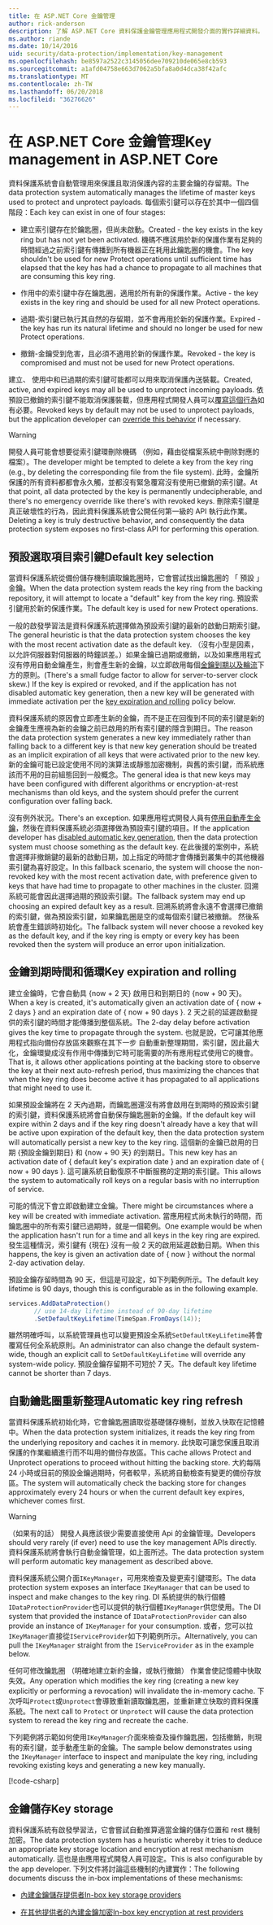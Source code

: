 ```yaml
---
title: 在 ASP.NET Core 金鑰管理
author: rick-anderson
description: 了解 ASP.NET Core 資料保護金鑰管理應用程式開發介面的實作詳細資料。
ms.author: riande
ms.date: 10/14/2016
uid: security/data-protection/implementation/key-management
ms.openlocfilehash: be8597a2522c3145056dee709210de065e8cb593
ms.sourcegitcommit: a1afd04758e663d7062a5bfa8a0d4dca38f42afc
ms.translationtype: MT
ms.contentlocale: zh-TW
ms.lasthandoff: 06/20/2018
ms.locfileid: "36276626"
---
```

# <a name="key-management-in-aspnet-core"></a><span data-ttu-id="598a1-103">在 ASP.NET Core 金鑰管理</span><span class="sxs-lookup"><span data-stu-id="598a1-103">Key management in ASP.NET Core</span></span>

<a name="data-protection-implementation-key-management"></a>

<span data-ttu-id="598a1-104">資料保護系統會自動管理用來保護且取消保護內容的主要金鑰的存留期。</span><span class="sxs-lookup"><span data-stu-id="598a1-104">The data protection system automatically manages the lifetime of master keys used to protect and unprotect payloads.</span></span> <span data-ttu-id="598a1-105">每個索引鍵可以存在於其中一個四個階段：</span><span class="sxs-lookup"><span data-stu-id="598a1-105">Each key can exist in one of four stages:</span></span>

* <span data-ttu-id="598a1-106">建立索引鍵存在於鑰匙圈，但尚未啟動。</span><span class="sxs-lookup"><span data-stu-id="598a1-106">Created - the key exists in the key ring but has not yet been activated.</span></span> <span data-ttu-id="598a1-107">機碼不應該用於新的保護作業有足夠的時間經過之前索引鍵有傳播到所有機器正在耗用此鑰匙圈的機會。</span><span class="sxs-lookup"><span data-stu-id="598a1-107">The key shouldn't be used for new Protect operations until sufficient time has elapsed that the key has had a chance to propagate to all machines that are consuming this key ring.</span></span>

* <span data-ttu-id="598a1-108">作用中的索引鍵中存在鑰匙圈，適用於所有新的保護作業。</span><span class="sxs-lookup"><span data-stu-id="598a1-108">Active - the key exists in the key ring and should be used for all new Protect operations.</span></span>

* <span data-ttu-id="598a1-109">過期-索引鍵已執行其自然的存留期，並不會再用於新的保護作業。</span><span class="sxs-lookup"><span data-stu-id="598a1-109">Expired - the key has run its natural lifetime and should no longer be used for new Protect operations.</span></span>

* <span data-ttu-id="598a1-110">撤銷-金鑰受到危害，且必須不適用於新的保護作業。</span><span class="sxs-lookup"><span data-stu-id="598a1-110">Revoked - the key is compromised and must not be used for new Protect operations.</span></span>

<span data-ttu-id="598a1-111">建立、 使用中和已過期的索引鍵可能都可以用來取消保護內送裝載。</span><span class="sxs-lookup"><span data-stu-id="598a1-111">Created, active, and expired keys may all be used to unprotect incoming payloads.</span></span> <span data-ttu-id="598a1-112">依預設已撤銷的索引鍵不能取消保護裝載，但應用程式開發人員可以[覆寫這個行為](xref:security/data-protection/consumer-apis/dangerous-unprotect#data-protection-consumer-apis-dangerous-unprotect)如有必要。</span><span class="sxs-lookup"><span data-stu-id="598a1-112">Revoked keys by default may not be used to unprotect payloads, but the application developer can [override this behavior](xref:security/data-protection/consumer-apis/dangerous-unprotect#data-protection-consumer-apis-dangerous-unprotect) if necessary.</span></span>

>[!WARNING]
> <span data-ttu-id="598a1-113">開發人員可能會想要從索引鍵環刪除機碼 （例如，藉由從檔案系統中刪除對應的檔案）。</span><span class="sxs-lookup"><span data-stu-id="598a1-113">The developer might be tempted to delete a key from the key ring (e.g., by deleting the corresponding file from the file system).</span></span> <span data-ttu-id="598a1-114">此時，金鑰所保護的所有資料都都會永久觸，並都沒有緊急覆寫沒有使用已撤銷的索引鍵。</span><span class="sxs-lookup"><span data-stu-id="598a1-114">At that point, all data protected by the key is permanently undecipherable, and there's no emergency override like there's with revoked keys.</span></span> <span data-ttu-id="598a1-115">刪除索引鍵是真正破壞性的行為，因此資料保護系統會公開任何第一級的 API 執行此作業。</span><span class="sxs-lookup"><span data-stu-id="598a1-115">Deleting a key is truly destructive behavior, and consequently the data protection system exposes no first-class API for performing this operation.</span></span>

## <a name="default-key-selection"></a><span data-ttu-id="598a1-116">預設選取項目索引鍵</span><span class="sxs-lookup"><span data-stu-id="598a1-116">Default key selection</span></span>

<span data-ttu-id="598a1-117">當資料保護系統從備份儲存機制讀取鑰匙圈時，它會嘗試找出鑰匙圈的 「 預設 」 金鑰。</span><span class="sxs-lookup"><span data-stu-id="598a1-117">When the data protection system reads the key ring from the backing repository, it will attempt to locate a "default" key from the key ring.</span></span> <span data-ttu-id="598a1-118">預設索引鍵用於新的保護作業。</span><span class="sxs-lookup"><span data-stu-id="598a1-118">The default key is used for new Protect operations.</span></span>

<span data-ttu-id="598a1-119">一般的啟發學習法是資料保護系統選擇做為預設索引鍵的最新的啟動日期索引鍵。</span><span class="sxs-lookup"><span data-stu-id="598a1-119">The general heuristic is that the data protection system chooses the key with the most recent activation date as the default key.</span></span> <span data-ttu-id="598a1-120">（沒有小型是因素，以允許伺服器對伺服器的時鐘誤差。）如果金鑰已過期或撤銷，以及如果應用程式沒有停用自動金鑰產生，則會產生新的金鑰，以立即啟用每個[金鑰到期以及輪流](xref:security/data-protection/implementation/key-management#data-protection-implementation-key-management-expiration)下方的原則。</span><span class="sxs-lookup"><span data-stu-id="598a1-120">(There's a small fudge factor to allow for server-to-server clock skew.) If the key is expired or revoked, and if the application has not disabled automatic key generation, then a new key will be generated with immediate activation per the [key expiration and rolling](xref:security/data-protection/implementation/key-management#data-protection-implementation-key-management-expiration) policy below.</span></span>

<span data-ttu-id="598a1-121">資料保護系統的原因會立即產生新的金鑰，而不是正在回復到不同的索引鍵是新的金鑰產生應視為新的金鑰之前已啟用的所有索引鍵的隱含到期日。</span><span class="sxs-lookup"><span data-stu-id="598a1-121">The reason the data protection system generates a new key immediately rather than falling back to a different key is that new key generation should be treated as an implicit expiration of all keys that were activated prior to the new key.</span></span> <span data-ttu-id="598a1-122">新的金鑰可能已設定使用不同的演算法或靜態加密機制，與舊的索引鍵，而系統應該而不用的目前組態回到一般概念。</span><span class="sxs-lookup"><span data-stu-id="598a1-122">The general idea is that new keys may have been configured with different algorithms or encryption-at-rest mechanisms than old keys, and the system should prefer the current configuration over falling back.</span></span>

<span data-ttu-id="598a1-123">沒有例外狀況。</span><span class="sxs-lookup"><span data-stu-id="598a1-123">There's an exception.</span></span> <span data-ttu-id="598a1-124">如果應用程式開發人員有[停用自動產生金鑰](xref:security/data-protection/configuration/overview#disableautomatickeygeneration)，然後在資料保護系統必須選擇做為預設索引鍵的項目。</span><span class="sxs-lookup"><span data-stu-id="598a1-124">If the application developer has [disabled automatic key generation](xref:security/data-protection/configuration/overview#disableautomatickeygeneration), then the data protection system must choose something as the default key.</span></span> <span data-ttu-id="598a1-125">在此後援的案例中，系統會選擇非撤銷鍵的最新的啟動日期，加上指定的時間才會傳播到叢集中的其他機器索引鍵為喜好設定。</span><span class="sxs-lookup"><span data-stu-id="598a1-125">In this fallback scenario, the system will choose the non-revoked key with the most recent activation date, with preference given to keys that have had time to propagate to other machines in the cluster.</span></span> <span data-ttu-id="598a1-126">回溯系統可能會因此選擇過期的預設索引鍵。</span><span class="sxs-lookup"><span data-stu-id="598a1-126">The fallback system may end up choosing an expired default key as a result.</span></span> <span data-ttu-id="598a1-127">回溯系統將會永遠不會選擇已撤銷的索引鍵，做為預設索引鍵，如果鑰匙圈是空的或每個索引鍵已被撤銷。 然後系統會產生錯誤時初始化。</span><span class="sxs-lookup"><span data-stu-id="598a1-127">The fallback system will never choose a revoked key as the default key, and if the key ring is empty or every key has been revoked then the system will produce an error upon initialization.</span></span>

<a name="data-protection-implementation-key-management-expiration"></a>

## <a name="key-expiration-and-rolling"></a><span data-ttu-id="598a1-128">金鑰到期時間和循環</span><span class="sxs-lookup"><span data-stu-id="598a1-128">Key expiration and rolling</span></span>

<span data-ttu-id="598a1-129">建立金鑰時，它會自動具 {now + 2 天} 啟用日和到期日的 {now + 90 天}。</span><span class="sxs-lookup"><span data-stu-id="598a1-129">When a key is created, it's automatically given an activation date of { now + 2 days } and an expiration date of { now + 90 days }.</span></span> <span data-ttu-id="598a1-130">2 天之前的延遲啟動提供的索引鍵的時間才能傳播到整個系統。</span><span class="sxs-lookup"><span data-stu-id="598a1-130">The 2-day delay before activation gives the key time to propagate through the system.</span></span> <span data-ttu-id="598a1-131">也就是說，它可讓其他應用程式指向備份存放區來觀察在其下一步 自動重新整理期間，索引鍵，因此最大化，金鑰環變成沒有作用中傳播到它時可能需要的所有應用程式使用它的機會。</span><span class="sxs-lookup"><span data-stu-id="598a1-131">That is, it allows other applications pointing at the backing store to observe the key at their next auto-refresh period, thus maximizing the chances that when the key ring does become active it has propagated to all applications that might need to use it.</span></span>

<span data-ttu-id="598a1-132">如果預設金鑰將在 2 天內過期，而鑰匙圈還沒有將會啟用在到期時的預設索引鍵的索引鍵，資料保護系統將會自動保存鑰匙圈新的金鑰。</span><span class="sxs-lookup"><span data-stu-id="598a1-132">If the default key will expire within 2 days and if the key ring doesn't already have a key that will be active upon expiration of the default key, then the data protection system will automatically persist a new key to the key ring.</span></span> <span data-ttu-id="598a1-133">這個新的金鑰已啟用的日期 {預設金鑰到期日} 和 {now + 90 天} 的到期日。</span><span class="sxs-lookup"><span data-stu-id="598a1-133">This new key has an activation date of { default key's expiration date } and an expiration date of { now + 90 days }.</span></span> <span data-ttu-id="598a1-134">這可讓系統自動復原不中斷服務的定期的索引鍵。</span><span class="sxs-lookup"><span data-stu-id="598a1-134">This allows the system to automatically roll keys on a regular basis with no interruption of service.</span></span>

<span data-ttu-id="598a1-135">可能的情況下會立即啟動建立金鑰。</span><span class="sxs-lookup"><span data-stu-id="598a1-135">There might be circumstances where a key will be created with immediate activation.</span></span> <span data-ttu-id="598a1-136">當應用程式尚未執行的時間，而鑰匙圈中的所有索引鍵已過期時，就是一個範例。</span><span class="sxs-lookup"><span data-stu-id="598a1-136">One example would be when the application hasn't run for a time and all keys in the key ring are expired.</span></span> <span data-ttu-id="598a1-137">發生這種情況，索引鍵有 {現在} 沒有一般 2 天的啟用延遲啟動日期。</span><span class="sxs-lookup"><span data-stu-id="598a1-137">When this happens, the key is given an activation date of { now } without the normal 2-day activation delay.</span></span>

<span data-ttu-id="598a1-138">預設金鑰存留時間為 90 天，但這是可設定，如下列範例所示。</span><span class="sxs-lookup"><span data-stu-id="598a1-138">The default key lifetime is 90 days, though this is configurable as in the following example.</span></span>

```csharp
services.AddDataProtection()
       // use 14-day lifetime instead of 90-day lifetime
       .SetDefaultKeyLifetime(TimeSpan.FromDays(14));
```

<span data-ttu-id="598a1-139">雖然明確呼叫，以系統管理員也可以變更預設全系統`SetDefaultKeyLifetime`將會覆寫任何全系統原則。</span><span class="sxs-lookup"><span data-stu-id="598a1-139">An administrator can also change the default system-wide, though an explicit call to `SetDefaultKeyLifetime` will override any system-wide policy.</span></span> <span data-ttu-id="598a1-140">預設金鑰存留期不可短於 7 天。</span><span class="sxs-lookup"><span data-stu-id="598a1-140">The default key lifetime cannot be shorter than 7 days.</span></span>

## <a name="automatic-key-ring-refresh"></a><span data-ttu-id="598a1-141">自動鑰匙圈重新整理</span><span class="sxs-lookup"><span data-stu-id="598a1-141">Automatic key ring refresh</span></span>

<span data-ttu-id="598a1-142">當資料保護系統初始化時，它會鑰匙圈讀取從基礎儲存機制，並放入快取在記憶體中。</span><span class="sxs-lookup"><span data-stu-id="598a1-142">When the data protection system initializes, it reads the key ring from the underlying repository and caches it in memory.</span></span> <span data-ttu-id="598a1-143">此快取可讓您保護且取消保護的作業繼續進行而不叫用的備份存放區。</span><span class="sxs-lookup"><span data-stu-id="598a1-143">This cache allows Protect and Unprotect operations to proceed without hitting the backing store.</span></span> <span data-ttu-id="598a1-144">大約每隔 24 小時或目前的預設金鑰過期時，何者較早，系統將自動檢查有變更的備份存放區。</span><span class="sxs-lookup"><span data-stu-id="598a1-144">The system will automatically check the backing store for changes approximately every 24 hours or when the current default key expires, whichever comes first.</span></span>

>[!WARNING]
> <span data-ttu-id="598a1-145">（如果有的話） 開發人員應該很少需要直接使用 Api 的金鑰管理。</span><span class="sxs-lookup"><span data-stu-id="598a1-145">Developers should very rarely (if ever) need to use the key management APIs directly.</span></span> <span data-ttu-id="598a1-146">資料保護系統將會執行自動金鑰管理，如上面所述。</span><span class="sxs-lookup"><span data-stu-id="598a1-146">The data protection system will perform automatic key management as described above.</span></span>

<span data-ttu-id="598a1-147">資料保護系統公開介面`IKeyManager`，可用來檢查及變更索引鍵環形。</span><span class="sxs-lookup"><span data-stu-id="598a1-147">The data protection system exposes an interface `IKeyManager` that can be used to inspect and make changes to the key ring.</span></span> <span data-ttu-id="598a1-148">DI 系統提供的執行個體`IDataProtectionProvider`也可以提供的執行個體`IKeyManager`供您使用。</span><span class="sxs-lookup"><span data-stu-id="598a1-148">The DI system that provided the instance of `IDataProtectionProvider` can also provide an instance of `IKeyManager` for your consumption.</span></span> <span data-ttu-id="598a1-149">或者，您可以拉`IKeyManager`直接從`IServiceProvider`如下列範例所示。</span><span class="sxs-lookup"><span data-stu-id="598a1-149">Alternatively, you can pull the `IKeyManager` straight from the `IServiceProvider` as in the example below.</span></span>

<span data-ttu-id="598a1-150">任何可修改鑰匙圈 （明確地建立新的金鑰，或執行撤銷） 作業會使記憶體中快取失效。</span><span class="sxs-lookup"><span data-stu-id="598a1-150">Any operation which modifies the key ring (creating a new key explicitly or performing a revocation) will invalidate the in-memory cache.</span></span> <span data-ttu-id="598a1-151">下次呼叫`Protect`或`Unprotect`會導致重新讀取鑰匙圈，並重新建立快取的資料保護系統。</span><span class="sxs-lookup"><span data-stu-id="598a1-151">The next call to `Protect` or `Unprotect` will cause the data protection system to reread the key ring and recreate the cache.</span></span>

<span data-ttu-id="598a1-152">下列範例將示範如何使用`IKeyManager`介面來檢查及操作鑰匙圈，包括撤銷，則現有的索引鍵，並手動產生新的金鑰。</span><span class="sxs-lookup"><span data-stu-id="598a1-152">The sample below demonstrates using the `IKeyManager` interface to inspect and manipulate the key ring, including revoking existing keys and generating a new key manually.</span></span>

[!code-csharp[](key-management/samples/key-management.cs)]

## <a name="key-storage"></a><span data-ttu-id="598a1-153">金鑰儲存</span><span class="sxs-lookup"><span data-stu-id="598a1-153">Key storage</span></span>

<span data-ttu-id="598a1-154">資料保護系統有啟發學習法，它會嘗試自動推算適當金鑰的儲存位置和 rest 機制加密。</span><span class="sxs-lookup"><span data-stu-id="598a1-154">The data protection system has a heuristic whereby it tries to deduce an appropriate key storage location and encryption at rest mechanism automatically.</span></span> <span data-ttu-id="598a1-155">這也是由應用程式開發人員可設定。</span><span class="sxs-lookup"><span data-stu-id="598a1-155">This is also configurable by the app developer.</span></span> <span data-ttu-id="598a1-156">下列文件將討論這些機制的內建實作：</span><span class="sxs-lookup"><span data-stu-id="598a1-156">The following documents discuss the in-box implementations of these mechanisms:</span></span>

* [<span data-ttu-id="598a1-157">內建金鑰儲存提供者</span><span class="sxs-lookup"><span data-stu-id="598a1-157">In-box key storage providers</span></span>](xref:security/data-protection/implementation/key-storage-providers#data-protection-implementation-key-storage-providers)

* [<span data-ttu-id="598a1-158">在其他提供者的內建金鑰加密</span><span class="sxs-lookup"><span data-stu-id="598a1-158">In-box key encryption at rest providers</span></span>](xref:security/data-protection/implementation/key-encryption-at-rest#data-protection-implementation-key-encryption-at-rest-providers)
